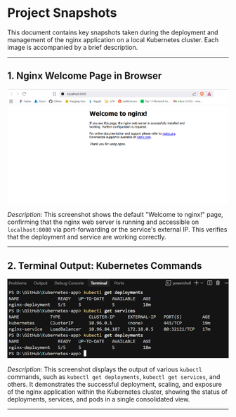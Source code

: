 # Project Snapshots

This document contains key snapshots taken during the deployment and management of the nginx application on a local Kubernetes cluster. Each image is accompanied by a brief description.

---

## 1. Nginx Welcome Page in Browser

![Nginx Welcome Page](https://github.com/Renuu007/Kubernetes-app/blob/0a1efdcc416bdc05868aecb923b5891aa8a07ed9/Screenshot%202025-08-11%20131610.png)

*Description:* This screenshot shows the default "Welcome to nginx!" page, confirming that the nginx web server is running and accessible on `localhost:8080` via port-forwarding or the service's external IP. This verifies that the deployment and service are working correctly.

---

## 2. Terminal Output: Kubernetes Commands

![Kubernetes Terminal Output](https://github.com/Renuu007/Kubernetes-app/blob/9f392b99766a8a62b45e6094f790e492e0650320/Screenshot%202025-08-11%20131745.png)

*Description:* This screenshot displays the output of various `kubectl` commands, such as `kubectl get deployments`, `kubectl get services`, and others. It demonstrates the successful deployment, scaling, and exposure of the nginx application within the Kubernetes cluster, showing the status of deployments, services, and pods in a single consolidated view.

---

